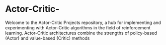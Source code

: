# Actor-Critic-
Welcome to the Actor-Critic Projects repository, a hub for implementing and experimenting with Actor-Critic algorithms in the field of reinforcement learning. Actor-Critic architectures combine the strengths of policy-based (Actor) and value-based (Critic) methods
